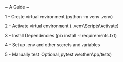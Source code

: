 ~ A Guide ~

1 - Create virtual environment (python -m venv .venv)

2 - Activate virtual environment (.\.venv\Scripts\Activate)

3 - Install Dependencies (pip install -r requirements.txt)

4 - Set up .env and other secrets and variables

5 - Manually test (Optional, pytest weatherApp/tests)
